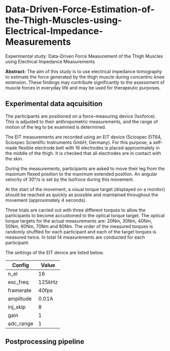 # Data-Driven-Force-Estimation-of-the-Thigh-Muscles-using-Electrical-Impedance-Measurements
Experimental study: Data-Driven Force Measurement of the Thigh Muscles using Electrical Impedance Measurements

**Abstract:** The aim of this study is to use electrical impedance tomography to estimate the 
force generated by the thigh muscle during concentric knee extension. 
These findings may contribute significantly to the assessment of muscle forces 
in everyday life and may be used for therapeutic purposes.

## Experimental data aqcuisition

The participants are positioned on a force-measuring device (Isoforce).
This is adjusted to their anthropometric measurements, and the range of motion of 
the leg to be examined is determined.

The EIT measurements are recorded using an EIT device (Sciospec EIT64, Sciospec 
Scientific Instruments GmbH, Germany). 
For this purpose, a self-made flexible electrode belt with 16 electrodes is
placed approximately in the middle of the thigh.
It is checked that all electrodes are in contact with the skin.

During the measurements, participants are asked to move their leg from the 
maximum flexed position to the maximum extended position.
An angular velocity of 30°/s is set by the Isofroce during this movement.

At the start of the movement, a visual torque target (displayed on a monitor) 
should be reached as quickly as possible and maintained throughout the movement (approximately 4 seconds).

Three trials are carried out with three different torques to allow the participants to become accustomed to the optical torque target.
The optical torque targets for the actual measurements are: 20Nm, 30Nm, 40Nm, 50Nm, 60Nm, 70Nm and 80Nm. 
The order of the measured torques is randomly shuffled for each participant and each of the target torques is measured twice.
In total 14 measurements are conducted for each participant.

The settings of the EIT device are listed below.

<div align="center">

| Config   | Value  | 
|----------|--------|
| n_el     | 16     |
| exc_freq | 125kHz |
| framerate| 40fps  |
| amplitude|  0.01A |
| inj_skip |  8     |
| gain     |  1     |
| adc_range|  1     |
</div>

## Postprocessing pipeline
